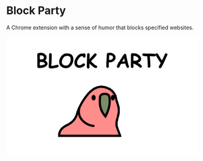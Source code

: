 # Block Party

A Chrome extension with a sense of humor that blocks specified websites.

![Block Party Cover Photo](cover.png)

